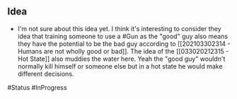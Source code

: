 ## Idea
- I'm not sure about this idea yet. I think it's interesting to consider they idea that training someone to use a #Gun as the "good" guy also means they have the potential to be the bad guy according to [[202103302314 - Humans are not wholly good or bad]]. The idea of the [[033020212315 - Hot State]] also muddies the water here. Yeah the "good guy" wouldn't normally kill himself or someone else but in a hot state he would make different decisions. 

#Status #InProgress